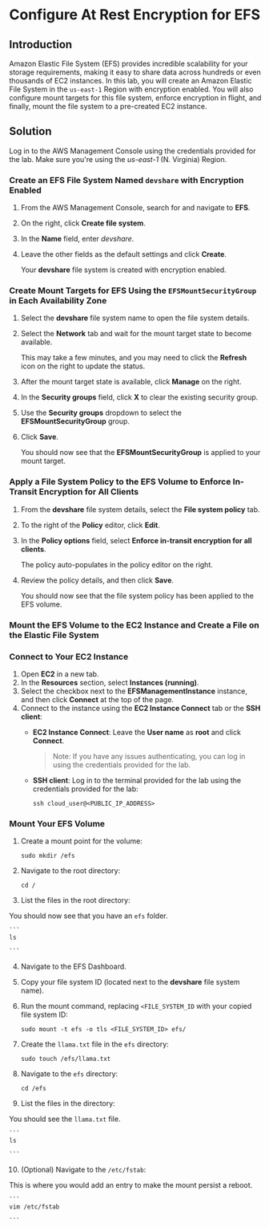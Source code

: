 # Configure At Rest Encryption for EFS

## Introduction

Amazon Elastic File System (EFS) 
provides incredible scalability for your storage requirements, making it
 easy to share data across hundreds or even thousands of EC2 instances. 
In this lab, you will create an Amazon Elastic File System in the `us-east-1`
 Region with encryption enabled. You will also configure mount targets 
for this file system, enforce encryption in flight, and finally, mount 
the file system to a pre-created EC2 instance.

## Solution

Log in to the AWS Management Console using the credentials provided for the lab. Make sure you're using the *us-east-1* (N. Virginia) Region.

### Create an EFS File System Named `devshare` with Encryption Enabled

1. From the AWS Management Console, search for and navigate to **EFS**.
2. On the right, click **Create file system**.
3. In the **Name** field, enter *devshare*.
4. Leave the other fields as the default settings and click **Create**.
    
    Your **devshare** file system is created with encryption enabled.
    

### Create Mount Targets for EFS Using the `EFSMountSecurityGroup` in Each Availability Zone

1. Select the **devshare** file system name to open the file system details.
2. Select the **Network** tab and wait for the mount target state to become available.
    
    This may take a few minutes, and you may need to click the **Refresh** icon on the right to update the status.
    
3. After the mount target state is available, click **Manage** on the right.
4. In the **Security groups** field, click **X** to clear the existing security group.
5. Use the **Security groups** dropdown to select the **EFSMountSecurityGroup** group.
6. Click **Save**.
    
    You should now see that the **EFSMountSecurityGroup** is applied to your mount target.
    

### Apply a File System Policy to the EFS Volume to Enforce In-Transit Encryption for All Clients

1. From the **devshare** file system details, select the **File system policy** tab.
2. To the right of the **Policy** editor, click **Edit**.
3. In the **Policy options** field, select **Enforce in-transit encryption for all clients**.
    
    The policy auto-populates in the policy editor on the right.
    
4. Review the policy details, and then click **Save**.
    
    You should now see that the file system policy has been applied to the EFS volume.
    

### Mount the EFS Volume to the EC2 Instance and Create a File on the Elastic File System

### Connect to Your EC2 Instance

1. Open **EC2** in a new tab.
2. In the **Resources** section, select **Instances (running)**.
3. Select the checkbox next to the **EFSManagementInstance** instance, and then click **Connect** at the top of the page.
4. Connect to the instance using the **EC2 Instance Connect** tab or the **SSH client**:
    - **EC2 Instance Connect**: Leave the **User name** as **root** and click **Connect**.
        
        > Note: If you have any issues authenticating, you can log in using the credentials provided for the lab.
        > 
    - **SSH client**: Log in to the terminal provided for the lab using the credentials provided for the lab:
        
        ```
        ssh cloud_user@<PUBLIC_IP_ADDRESS>
        
        ```
        

### Mount Your EFS Volume

1. Create a mount point for the volume:
    
    ```
    sudo mkdir /efs
    
    ```
    
2. Navigate to the root directory:
    
    ```
    cd /
    
    ```
    
3. List the files in the root directory:

You should now see that you have an `efs` folder.
    
    ```
    ls
    
    ```
    
4. Navigate to the EFS Dashboard.
5. Copy your file system ID (located next to the **devshare** file system name).
6. Run the mount command, replacing `<FILE_SYSTEM_ID` with your copied file system ID:
    
    ```
    sudo mount -t efs -o tls <FILE_SYSTEM_ID> efs/
    
    ```
    
7. Create the `llama.txt` file in the `efs` directory:
    
    ```
    sudo touch /efs/llama.txt
    
    ```
    
8. Navigate to the `efs` directory:
    
    ```
    cd /efs
    
    ```
    
9. List the files in the directory:

You should see the `llama.txt` file.
    
    ```
    ls
    
    ```
    
10. (Optional) Navigate to the `/etc/fstab`:

This is where you would add an entry to make the mount persist a reboot.
    
    ```
    vim /etc/fstab
    
    ```